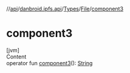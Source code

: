 //[api](../../../index.md)/[danbroid.ipfs.api](../../index.md)/[Types](../index.md)/[File](index.md)/[component3](component3.md)



# component3  
[jvm]  
Content  
operator fun [component3](component3.md)(): [String](https://kotlinlang.org/api/latest/jvm/stdlib/kotlin/-string/index.html)  



